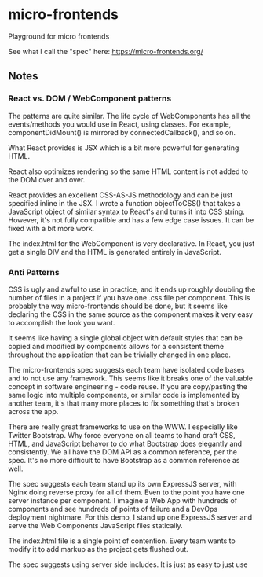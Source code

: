 # micro-frontends
Playground for micro frontends

See what I call the "spec" here:
    https://micro-frontends.org/

## Notes

### React vs. DOM / WebComponent patterns

The patterns are quite similar.  The life cycle of WebComponents has all the events/methods you would use in React, using classes.  For example, componentDidMount() is mirrored by connectedCallback(), and so on.

What React provides is JSX which is a bit more powerful for generating HTML.  

React also optimizes rendering so the same HTML content is not added to the DOM over and over.  

React provides an excellent CSS-AS-JS methodology and can be just specified inline in the JSX.  I wrote a function objectToCSS() that takes a JavaScript object of similar syntax to React's and turns it into CSS string.  However, it's not fully compatible and has a few edge case issues.  It can be fixed with a bit more work.

The index.html for the WebComponent is very declarative.  In React, you just get a single DIV and the HTML is generated entirely in JavaScript.

### Anti Patterns

CSS is ugly and awful to use in practice, and it ends up roughly doubling the number of files in a project if you have one .css file per component.  This is probably the way micro-frontends should be done, but it seems like declaring the CSS in the same source as the component makes it very easy to accomplish the look you want.  

It seems like having a single global object with default styles that can be copied and modified by components allows for a  consistent theme throughout the application that can be trivially changed in one place.

The micro-frontends spec suggests each team have isolated code bases and to not use any framework.  This seems like it breaks one of the valuable concept in software engineering - code reuse.  If you are copy/pasting the same logic into multiple components, or similar code is implemented by another team, it's that many more places to fix something that's broken across the app.

There are really great frameworks to use on the WWW.  I especially like Twitter Bootstrap.  Why force everyone on all teams to hand craft CSS, HTML,  and JavaScript behavor to do what Bootstrap does elegantly and consistently.  We all have the DOM API as a common reference, per the spec.  It's no more difficult to have Bootstrap as a common reference as well.

The spec suggests each team stand up its own ExpressJS server, with Nginx doing reverse proxy for all of them.  Even to the point you have one server instance per component.  I imagine a Web App with hundreds of components and see hundreds of points of failure and a DevOps deployment nightmare.  For this demo, I stand up one ExpressJS server and serve the Web Components JavaScript files statically.

The index.html file is a single point of contention.  Every team wants to modify it to add markup as the project gets flushed out.

The spec suggests using server side includes.  It is just as easy to just use <script> tags to load in JavaScript and use the declarative WebComponents HTML syntax within HTML.

MQTT is a pain point for the spec.  I implemented a single MQTT singleton with appropriate methods to publish, subscribe, and unsubscribe.  An application with 100 components using MQTT should not need 100 instances of MQTT.  What it should require is potentially 100 subscriptions, which is exactly what MQTT is meant to do.

Using the DOM API encourages the modification/enhancement of built in objects using the prototype of the base class.  For example, I would like to add Object.prototype.toCSS() method that takes the object and converts it to a styntactically correct string for use in HTML.


